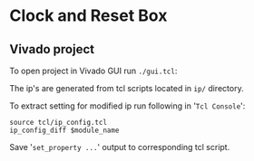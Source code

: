 # Clock and Reset Box

## Vivado project

To open project in Vivado GUI run `./gui.tcl`:

The ip's are generated from tcl scripts located in `ip/` directory.

To extract setting for modified ip run following in '`Tcl Console`':

```
source tcl/ip_config.tcl
ip_config_diff $module_name
```

Save '`set_property ...`' output to corresponding tcl script.
